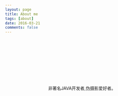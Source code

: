 ```yaml
---
layout: page
title: About me
tags: [about]
date: 2016-03-21
comments: false
---
```

</br>
</br>
</br>
</br>
</br></br></br></br></br>




<center>非著名JAVA开发者,伪摄影爱好者。</center>
</br></br></br></br></br></br></br></br></br>
